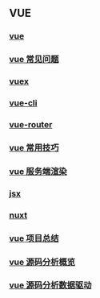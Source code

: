 ## VUE

### [vue](./vue/)

### [vue 常见问题](./vue常见问题/)

### [vuex](./vuex/)

### [vue-cli](./vue-cli/)

### [vue-router](./vue-router/)

### [vue 常用技巧](./vue常用技巧/)

### [vue 服务端渲染](./vue服务端渲染/)

### [jsx](./jsx/)

### [nuxt](./nuxt/)

### [vue 项目总结](./vue项目总结/)

### [vue 源码分析概览](./vue源码分析概览/)

### [vue 源码分析数据驱动](./vue源码分析数据驱动/)
